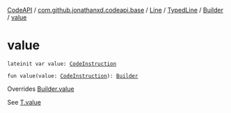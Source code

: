 [CodeAPI](../../../../index.md) / [com.github.jonathanxd.codeapi.base](../../../index.md) / [Line](../../index.md) / [TypedLine](../index.md) / [Builder](index.md) / [value](.)

# value

`lateinit var value: `[`CodeInstruction`](../../../../com.github.jonathanxd.codeapi/-code-instruction.md)

`fun value(value: `[`CodeInstruction`](../../../../com.github.jonathanxd.codeapi/-code-instruction.md)`): `[`Builder`](index.md)

Overrides [Builder.value](../../../-value-holder/-builder/value.md)

See [T.value](#)

